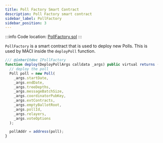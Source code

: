```yaml
---
title: Poll Factory Smart Contract
description: Poll Factory smart contract
sidebar_label: PollFactory
sidebar_position: 3
---
```


:::info
Code location: [PollFactory.sol](https://github.com/privacy-scaling-explorations/maci/blob/main/packages/contracts/contracts/PollFactory.sol)
:::

`PollFactory` is a smart contract that is used to deploy new Polls. This is used by MACI inside the `deployPoll` function.

```ts
/// @inheritdoc IPollFactory
function deploy(DeployPollArgs calldata _args) public virtual returns (address pollAddr) {
  // deploy the poll
  Poll poll = new Poll(
    _args.startDate,
    _args.endDate,
    _args.treeDepths,
    _args.messageBatchSize,
    _args.coordinatorPubKey,
    _args.extContracts,
    _args.emptyBallotRoot,
    _args.pollId,
    _args.relayers,
    _args.voteOptions
  );

  pollAddr = address(poll);
}
```
